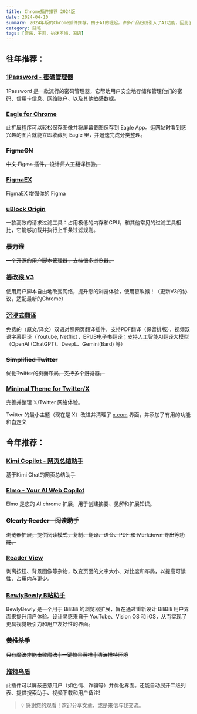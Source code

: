 ```yaml
---
title: Chrome插件推荐 2024版
date: 2024-04-10
summary: 2024年版的Chrome插件推荐，由于AI的崛起，许多产品纷纷引入了AI功能，因此值得重新把产品做一遍。
category: 随笔
tags: [音乐，王菲，执迷不悔，国语]
---
```


## 往年推荐：

### [**1Password - 密碼管理器**](https://chromewebstore.google.com/detail/1password-%E5%AF%86%E7%A0%81%E7%AE%A1%E7%90%86%E5%99%A8/aeblfdkhhhdcdjpifhhbdiojplfjncoa)

1Password 是一款流行的密码管理器，它帮助用户安全地存储和管理他们的密码、信用卡信息、网络账户、以及其他敏感数据。

### [**Eagle for Chrome**](https://chromewebstore.google.com/detail/lieogkinebikhdchceieedcigeafdkid)

此扩展程序可以轻松保存图像并将屏幕截图保存到 Eagle App。逛网站时看到感兴趣的图片就能立即收藏到 Eagle 里，并迅速完成分类整理。

### **~~FigmaCN~~**

~~中文 Figma 插件，设计师人工翻译校验。~~

### [FigmaEX](https://chromewebstore.google.com/detail/figmaex/dimbmiiiefochhhipipkphcfjckchhjd)

FigmaEX 增强你的 Figma

### [**uBlock Origin**](https://chromewebstore.google.com/detail/ublock-origin/cjpalhdlnbpafiamejdnhcphjbkeiagm)

一款高效的请求过滤工具：占用极低的内存和CPU，和其他常见的过滤工具相比，它能够加载并执行上千条过滤规则。

### **~~暴力猴~~**

~~一个开源的用户脚本管理器，支持很多浏览器。~~

### [篡改猴 V3](https://chromewebstore.google.com/detail/%E7%AF%A1%E6%94%B9%E7%8C%B4/dhdgffkkebhmkfjojejmpbldmpobfkfo)

使用用户脚本自由地改变网络，提升您的浏览体验，使用篡改猴！（更新V3的协议，适配最新的Chrome）

### [**沉浸式翻译**](https://chromewebstore.google.com/detail/%E6%B2%89%E6%B5%B8%E5%BC%8F%E7%BF%BB%E8%AF%91-%E7%BD%91%E9%A1%B5%E7%BF%BB%E8%AF%91%E6%8F%92%E4%BB%B6-pdf%E7%BF%BB%E8%AF%91-%E5%85%8D%E8%B4%B9/bpoadfkcbjbfhfodiogcnhhhpibjhbnh)

免费的（原文/译文）双语对照网页翻译插件，支持PDF翻译（保留排版），视频双语字幕翻译（Youtube, Netflix），EPUB电子书翻译；支持人工智能AI翻译大模型（OpenAI (ChatGPT)、DeepL、Gemini(Bard) 等）

### **~~Simplified Twitter~~**

~~优化Twitter的页面布局，支持多个游览器。~~

### [Minimal Theme for Twitter/X](https://chromewebstore.google.com/detail/pobhoodpcipjmedfenaigbeloiidbflp)

完善并整理 𝕏/Twitter 网络体验。

Twitter 的最小主题（现在是 X）改进并清理了 [x.com](http://x.com/) 界面，并添加了有用的功能和自定义

## 今年推荐：

### [**Kimi Copilot - 网页总结助手**](https://chromewebstore.google.com/detail/kimi-copilot-%E7%BD%91%E9%A1%B5%E6%80%BB%E7%BB%93%E5%8A%A9%E6%89%8B/icmdpfpmbfijfllafmfogmdabhijlehn)

基于Kimi Chat的网页总结助手

### [**Elmo - Your AI Web Copilot**](https://chromewebstore.google.com/detail/elmo-chat-your-ai-web-cop/ipnlcfhfdicbfbchfoihipknbaeenenm)

Elmo 是您的 AI chrome 扩展，用于创建摘要、见解和扩展知识。

### **~~Clearly Reader - 阅读助手~~**

~~浏览器扩展，提供阅读模式，复制、翻译、语音、PDF 和 Markdown 导出等功能。~~

### [Reader View](https://chromewebstore.google.com/detail/reader-view/ecabifbgmdmgdllomnfinbmaellmclnh)

剥离按钮、背景图像等杂物，改变页面的文字大小、对比度和布局，以提高可读性，占用内存更少。

### [**BewlyBewly B站助手**](https://chromewebstore.google.com/detail/bewlybewly/bbbiejemhfihiooipfcjmjmbfdmobobp)

BewlyBewly 是一个用于 BiliBili 的浏览器扩展，旨在通过重新设计 BiliBili 用户界面来提升用户体验。设计灵感来自于 YouTube、Vision OS 和 iOS，从而实现了更具视觉吸引力和用户友好性的界面。

### **~~黄推杀手~~**

~~只有魔法才能击败魔法 | 一键拉黑黄推 | 清洁推特环境~~

### [推特鸟盾](https://chromewebstore.google.com/detail/igapbfjkbkmjcmgjmgfcegamhkfppdmg)

此插件可以屏蔽恶意用户（如色情、诈骗等）并优化界面。还能自动展开二级列表、提供搜索助手、视频下载和用户备注!

> 💡 感谢您的观看！欢迎分享文章，或是来信与我交流。